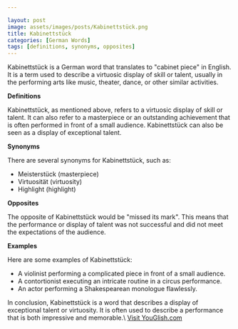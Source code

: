 ```yaml
---

layout: post
image: assets/images/posts/Kabinettstück.png
title: Kabinettstück
categories: [German Words]
tags: [definitions, synonyms, opposites]
---
```


Kabinettstück is a German word that translates to "cabinet piece" in English. It is a term used to describe a virtuosic display of skill or talent, usually in the performing arts like music, theater, dance, or other similar activities.

**Definitions**

Kabinettstück, as mentioned above, refers to a virtuosic display of skill or talent. It can also refer to a masterpiece or an outstanding achievement that is often performed in front of a small audience. Kabinettstück can also be seen as a display of exceptional talent.

**Synonyms**

There are several synonyms for Kabinettstück, such as:
- Meisterstück (masterpiece)
- Virtuosität (virtuosity)
- Highlight (highlight)

**Opposites**

The opposite of Kabinettstück would be "missed its mark". This means that the performance or display of talent was not successful and did not meet the expectations of the audience.

**Examples**

Here are some examples of Kabinettstück:

- A violinist performing a complicated piece in front of a small audience.
- A contortionist executing an intricate routine in a circus performance.
- An actor performing a Shakespearean monologue flawlessly.

In conclusion, Kabinettstück is a word that describes a display of exceptional talent or virtuosity. It is often used to describe a performance that is both impressive and memorable.\ <a id="yg-widget-0" class="youglish-widget" data-query="Kabinettstück" data-lang="german" data-components="8412" data-auto-start="0" data-bkg-color="theme_light" data-title="How%20to%20pronounce%20Kabinettstück%20in%20German"  rel="nofollow" href="https://youglish.com">Visit YouGlish.com</a><script async src="https://youglish.com/public/emb/widget.js" charset="utf-8"></script>